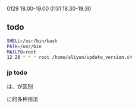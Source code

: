 
0129 18.00-19.00
0131 18.30-19.30



## todo






```sh
SHELL=/usr/bin/bash
PATH=/usr/bin
MAILTO=root
12 20 * * * root /home/aliyun/update_version.sh 
```


### jp todo

は、が区别

に的多种用法

